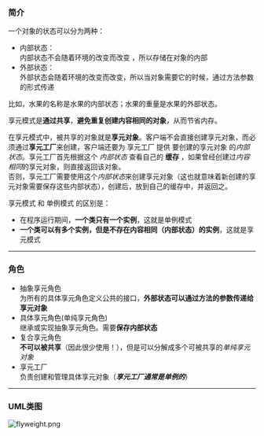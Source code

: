 ### 简介  

一个对象的状态可以分为两种：  

* 内部状态：    
内部状态不会随着环境的改变而改变 ，所以存储在对象的内部  
* 外部状态：  
外部状态会随着环境的改变而改变，所以当对象需要它的时候，通过方法参数的形式传递  

比如，水果的名称是水果的内部状态；水果的重量是水果的外部状态。  

享元模式是**通过共享**，**避免重复创建内容相同的对象**，从而节省内存。  

在享元模式中，被共享的对象就是**享元对象**。客户端不会直接创建享元对象，而必须通过**享元工厂**来创建，客户端还要为 享元工厂 提供 要创建的享元对象 的*内部状态*。享元工厂首先根据这个 *内部状态* 查看自己的 **缓存** ，如果曾经创建过*内容相同*的享元对象，则直接返回该对象。  
否则，享元工厂需要使用这个*内部状态*来创建享元对象（这也就意味着新创建的享元对象需要保存这些内部状态），创建后，放到自己的缓存中，并返回之。  

享元模式 和 单例模式 的区别是：  

* 在程序运行期间，**一个类只有一个实例**，这就是单例模式
* **一个类可以有多个实例，但是不存在内容相同（内部状态）的实例**，这就是享元模式  

---  

### 角色  

* 抽象享元角色  
为所有的具体享元角色定义公共的接口，**外部状态可以通过方法的参数传递给享元对象**     
* 具体享元角色(单纯享元角色)    
继承或实现抽象享元角色。需要**保存内部状态**  
* 复合享元角色    
**不可以被共享**（因此很少使用！），但是可以分解成多个可被共享的*单纯享元对象*    
* 享元工厂    
负责创建和管理具体享元对象（***享元工厂通常是单例的***）  

---

### UML类图  

![flyweight.png](http://images.timd.cn/design-pattern/flyweight.png)  
